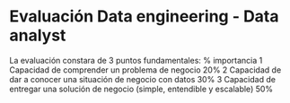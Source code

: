 # Evaluación Data engineering - Data analyst

La evaluación constara de 3 puntos fundamentales:		% importancia
1	Capacidad de comprender un problema de negocio	20%
2	Capacidad de dar a conocer una situación de negocio con datos	30%
3	Capacidad de entregar una solución de negocio (simple, entendible y escalable)	50%

